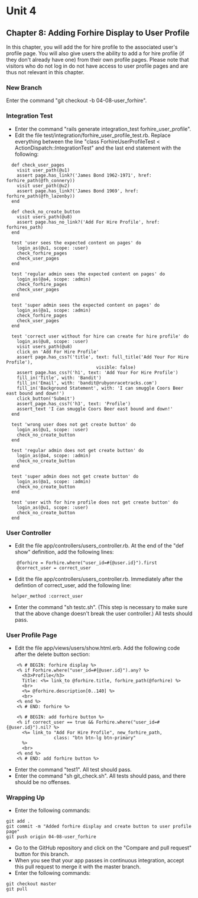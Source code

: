 # Unit 4
## Chapter 8: Adding Forhire Display to User Profile

In this chapter, you will add the for hire profile to the associated user's profile page.  You will also give users the ability to add a for hire profile (if they don't already have one) from their own profile pages.  Please note that visitors who do not log in do not have access to user profile pages and are thus not relevant in this chapter.

### New Branch
Enter the command "git checkout -b 04-08-user_forhire".

### Integration Test
* Enter the command "rails generate integration_test forhire_user_profile".
* Edit the file test/integration/forhire_user_profile_test.rb.  Replace everything between the line "class ForhireUserProfileTest < ActionDispatch::IntegrationTest" and the last end statement with the following:
```
  def check_user_pages
    visit user_path(@u1)
    assert page.has_link?('James Bond 1962-1971', href: forhire_path(@fh_connery))
    visit user_path(@u2)
    assert page.has_link?('James Bond 1969', href: forhire_path(@fh_lazenby))
  end

  def check_no_create_button
    visit users_path(@u8)
    assert page.has_no_link?('Add For Hire Profile', href: forhires_path)
  end

  test 'user sees the expected content on pages' do
    login_as(@u1, scope: :user)
    check_forhire_pages
    check_user_pages
  end

  test 'regular admin sees the expected content on pages' do
    login_as(@a4, scope: :admin)
    check_forhire_pages
    check_user_pages
  end

  test 'super admin sees the expected content on pages' do
    login_as(@a1, scope: :admin)
    check_forhire_pages
    check_user_pages
  end

  test 'correct user without for hire can create for hire profile' do
    login_as(@u8, scope: :user)
    visit users_path(@u8)
    click_on 'Add For Hire Profile'
    assert page.has_css?('title', text: full_title('Add Your For Hire Profile'),
                                  visible: false)
    assert page.has_css?('h1', text: 'Add Your For Hire Profile')
    fill_in('Title', with: 'Bandit')
    fill_in('Email', with: 'bandit@rubyonracetracks.com')
    fill_in('Background Statement', with: 'I can smuggle Coors Beer east bound and down!')
    click_button('Submit')
    assert_page.has_css?('h3', text: 'Profile')
    assert_text 'I can smuggle Coors Beer east bound and down!'
  end

  test 'wrong user does not get create button' do
    login_as(@u1, scope: :user)
    check_no_create_button
  end

  test 'regular admin does not get create button' do
    login_as(@a4, scope: :admin)
    check_no_create_button
  end

  test 'super admin does not get create button' do
    login_as(@a1, scope: :admin)
    check_no_create_button
  end

  test 'user with for hire profile does not get create button' do
    login_as(@u1, scope: :user)
    check_no_create_button
  end
```

### User Controller
* Edit the file app/controllers/users_controller.rb.  At the end of the "def show" definition, add the following lines:
```
    @forhire = Forhire.where("user_id=#{@user.id}").first
    @correct_user = correct_user
```
* Edit the file app/controllers/users_controller.rb.  Immediately after the defintion of correct_user, add the following line:
```
  helper_method :correct_user
```
* Enter the command "sh testc.sh".  (This step is necessary to make sure that the above change doesn't break the user controller.)  All tests should pass.

### User Profile Page
* Edit the file app/views/users/show.html.erb.  Add the following code after the delete button section:
```
    <% # BEGIN: forhire display %>
    <% if Forhire.where("user_id=#{@user.id}").any? %>
      <h3>Profile</h3>
      Title: <%= link_to @forhire.title, forhire_path(@forhire) %>
      <br>
      <%= @forhire.description[0..140] %>
      <br>
    <% end %>
    <% # END: forhire %>

    <% # BEGIN: add forhire button %>
    <% if correct_user == true && Forhire.where("user_id=#{@user.id}").nil? %>
      <%= link_to "Add For Hire Profile", new_forhire_path,
                  class: "btn btn-lg btn-primary"
      %>
      <br>
    <% end %>
    <% # END: add forhire button %>

```
* Enter the command "test1".  All test should pass.
* Enter the command "sh git_check.sh".  All tests should pass, and there should be no offenses.


### Wrapping Up
* Enter the following commands:
```
git add .
git commit -m "Added forhire display and create button to user profile page"
git push origin 04-08-user_forhire
```
* Go to the GitHub repository and click on the "Compare and pull request" button for this branch.
* When you see that your app passes in continuous integration, accept this pull request to merge it with the master branch.
* Enter the following commands:
```
git checkout master
git pull
```
